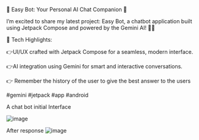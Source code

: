 

🌟 Easy Bot: Your Personal AI Chat Companion 🌟

I’m excited to share my latest project: Easy Bot, a chatbot application built using Jetpack Compose and powered by the Gemini AI! 🤖✨

🔹 Tech Highlights:

👉UI/UX crafted with Jetpack Compose for a seamless, modern interface.

👉AI integration using Gemini for smart and interactive conversations.

👉 Remember the history of the user to give the best answer to the users



#gemini #jetpack #app #android

A chat bot initial Interface 

![image](https://github.com/user-attachments/assets/84db63d5-574b-42ed-8137-7f0c95dc369c)

After response
![image](https://github.com/user-attachments/assets/7490aa49-4736-4785-a969-d99837b11bd9)


